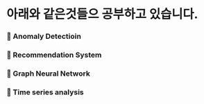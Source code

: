 # 아래와 같은것들으 공부하고 있습니다.

### 📖 Anomaly Detectioin
### 📖 Recommendation System
### 📖 Graph Neural Network
### 📖 Time series analysis
